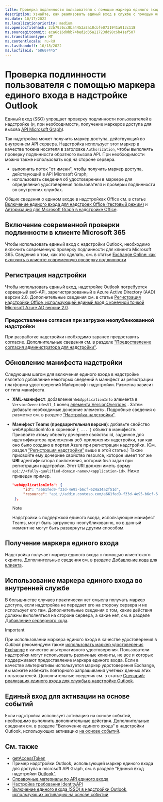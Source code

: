 ```yaml
---
title: Проверка подлинности пользователя с помощью маркера единого входа
description: Узнайте, как реализовать единый вход в службе с помощью маркера единого входа, предоставляемого надстройкой Outlook.
ms.date: 10/17/2022
ms.localizationpriority: medium
ms.openlocfilehash: 23b7936cc0ba4453a2a10cbfe0731941a913c118
ms.sourcegitcommit: eca6c16d0bb74bed2d35a21723dd98c6b41ef507
ms.translationtype: MT
ms.contentlocale: ru-RU
ms.lasthandoff: 10/18/2022
ms.locfileid: "68607445"
---
```

# <a name="authenticate-a-user-with-a-single-sign-on-token-in-an-outlook-add-in"></a>Проверка подлинности пользователя с помощью маркера единого входа в надстройке Outlook

Единый вход (SSO) упрощает проверку подлинности пользователей в надстройке (и, при необходимости, получение маркеров доступа для вызова [API Microsoft Graph](/graph/overview)).

Так надстройка может получить маркер доступа, действующий во внутреннем API сервера. Надстройка использует этот маркер в качестве токена носителя в заголовке `Authorization`, чтобы выполнять проверку подлинности обратного вызова API. При необходимости можно также использовать код на стороне сервера.

- выполнить поток "от имени", чтобы получить маркер доступа, действующий в API Microsoft Graph;
- использовать сведения об удостоверении в маркере для определения удостоверения пользователя и проверки подлинности во внутренних службах.

Общие сведения о едином входе в надстройках Office см. в статье [Включение единого входа для надстроек Office (тестовый режим)](../develop/sso-in-office-add-ins.md) и [Авторизация для Microsoft Graph в надстройке Office](../develop/authorize-to-microsoft-graph.md).

## <a name="enable-modern-authentication-in-your-microsoft-365-tenancy"></a>Включение современной проверки подлинности в клиенте Microsoft 365

Чтобы использовать единый вход с надстройки Outlook, необходимо включить современную проверку подлинности для клиента Microsoft 365. Сведения о том, как это сделать, см. в статье [Exchange Online: как включить в клиенте современную проверку подлинности](https://social.technet.microsoft.com/wiki/contents/articles/32711.exchange-online-how-to-enable-your-tenant-for-modern-authentication.aspx).

## <a name="register-your-add-in"></a>Регистрация надстройки

Чтобы использовать единый вход, надстройке Outlook потребуется серверный веб-API, зарегистрированный в Azure Active Directory (AAD) версии 2.0. Дополнительные сведения см. в статье [Регистрация надстройки Office, использующей единый вход с конечной точкой Microsoft Azure AD версии 2.0](../develop/register-sso-add-in-aad-v2.md).

### <a name="provide-consent-when-sideloading-an-add-in"></a>Предоставление согласия при загрузке неопубликованной надстройки

При разработке надстройки необходимо заранее предоставить согласие. Дополнительные сведения см. в разделе ["Предоставление согласия администратора для надстройки"](../develop/grant-admin-consent-to-an-add-in.md).

## <a name="update-the-add-in-manifest"></a>Обновление манифеста надстройки

Следующим шагом для включения единого входа в надстройке является добавление некоторых сведений в манифест из регистрации платформа удостоверений Майкрософт надстройки. Разметка зависит от типа манифеста.

- **XML-манифест**: добавление `WebApplicationInfo` элемента в `VersionOverridesV1_1` конец [элемента VersionOverrides](/javascript/api/manifest/versionoverrides) . Затем добавьте необходимые дочерние элементы. Подробные сведения о разметке см. в разделе ["Настройка надстройки"](../develop/sso-in-office-add-ins.md#configure-the-add-in).
- **Манифест Teams (предварительная версия)**: добавьте свойство webApplicationInfo в корневой `{ ... }` объект в манифесте. Присвойте этому объекту дочернее свойство id, заданное для идентификатора приложения веб-приложения надстройки, так как оно было создано в портал Azure при регистрации надстройки. (См. раздел ["Регистрация надстройки"](#register-your-add-in) выше в этой статье.) Также присвойте ему дочернее свойство resource, которое имеет тот же **URI** идентификатора приложения, который был задан при регистрации надстройки. Этот URI должен иметь форму `api://<fully-qualified-domain-name>/<application-id>`. Ниже приведен пример.

   ```json
   "webApplicationInfo": {
        "id": "a661fed9-f33d-4e95-b6cf-624a34a2f51d",
        "resource": "api://addin.contoso.com/a661fed9-f33d-4e95-b6cf-624a34a2f51d"
    },
   ```

  > [!NOTE]
  > Надстройки с поддержкой единого входа, использующие манифест Teams, могут быть загружены неопубликованно, но в данный момент не могут быть развернуты другим способом.

## <a name="get-the-sso-token"></a>Получение маркера единого входа

Надстройка получает маркер единого входа с помощью клиентского скрипта. Дополнительные сведения см. в разделе [Добавление кода для клиента](../develop/sso-in-office-add-ins.md#add-client-side-code).

## <a name="use-the-sso-token-at-the-back-end"></a>Использование маркера единого входа во внутренней службе

В большинстве случаев практически нет смысла получать маркер доступа, если надстройка не передает его на сторону сервера и не использует его там. Дополнительные сведения о том, какие действия должны выполняться на стороне сервера, а какие нет, см. в разделе [Добавление серверного кода](../develop/sso-in-office-add-ins.md#pass-the-access-token-to-server-side-code).

> [!IMPORTANT]
> При использовании маркера единого входа в качестве удостоверения в *Outlook* рекомендуем также [использовать маркер удостоверения Exchange](authenticate-a-user-with-an-identity-token.md) в качестве альтернативного удостоверения. Пользователи надстройки могут использовать различные клиенты, не все и которых поддерживают предоставление маркера единого входа. Если в качестве альтернативы используется маркер удостоверения Exchange, вы можете избежать повторного запрашивания учетных данных этих пользователей. Дополнительные сведения см. в статье [Сценарий: реализация единого входа для службы в надстройке Outlook](implement-sso-in-outlook-add-in.md).

## <a name="sso-for-event-based-activation"></a>Единый вход для активации на основе событий

Если надстройка использует активацию на основе событий, необходимо выполнить дополнительные действия. Дополнительные сведения см. в разделе "Включение единого входа" в надстройки Outlook, использующих активацию [на основе событий](use-sso-in-event-based-activation.md).

## <a name="see-also"></a>См. также

- [getAccessToken](/javascript/api/office-runtime/officeruntime.auth#office-runtime-officeruntime-auth-getaccesstoken-member(1))
- Пример надстройки Outlook, использующей маркер единого входа для доступа к microsoft API Graph, см. в разделе "Единый вход надстройки [Outlook"](https://github.com/OfficeDev/Office-Add-in-samples/tree/main/Samples/auth/Outlook-Add-in-SSO).
- [Справочные материалы по API единого входа](/javascript/api/office/office.auth#office-office-auth-getaccesstoken-member(1))
- [Настройка требования IdentityAPI](/javascript/api/requirement-sets/common/identity-api-requirement-sets)
- [Включение единого входа (SSO) в надстройки Outlook, использующих активацию на основе событий](use-sso-in-event-based-activation.md)
